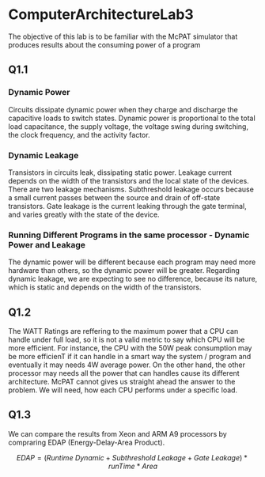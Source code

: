 # ComputerArchitectureLab3
The objective of this lab is to be familiar with the McPAT simulator that produces results about the consuming power of a program

## Q1.1
### Dynamic Power
Circuits dissipate dynamic power when they
charge and discharge the capacitive loads to switch states.
Dynamic power is proportional to the total load capacitance,
the supply voltage, the voltage swing during switching, the
clock frequency, and the activity factor.

### Dynamic Leakage
Transistors in circuits leak, dissipating static power. Leakage
current depends on the width of the transistors and the
local state of the devices. There are two leakage mechanisms.
Subthreshold leakage occurs because a small current
passes between the source and drain of off-state transistors.
Gate leakage is the current leaking through the gate terminal,
and varies greatly with the state of the device.

### Running Different Programs in the same processor - Dynamic Power and Leakage
The dynamic power will be different because each program may need more hardware than others, so the dynamic power will be greater. Regarding dynamic leakage, we are expecting to see no difference, because its nature, which is static and depends on the width of the transistors.

## Q1.2
The WATT Ratings are reffering to the maximum power that a CPU can handle under full load, so it is not a valid metric to say which CPU will be more efficient. For instance, the CPU with the 50W peak consumption may be more efficienT if it can handle in a smart way the system / program and eventually it may needs 4W average power. On the other hand, the other processor may needs all the power that can handles cause its different architecture. McPAT cannot gives us straight ahead the answer to the problem. We will need, how each CPU performs under a specific load.


## Q1.3
We can compare the results from Xeon and ARM A9 processors by compraring EDAP (Energy-Delay-Area Product).

$$ EDAP = (Runtime \ Dynamic + Subthreshold \ Leakage + Gate \ Leakage) * runTime * Area $$
